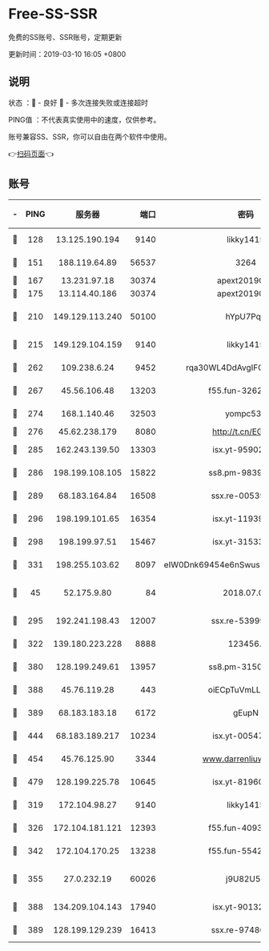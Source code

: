 # Free-SS-SSR

免费的SS账号、SSR账号，定期更新

更新时间：2019-03-10 16:05 +0800

## 说明

状态     ：🙂 - 良好 🙁 - 多次连接失败或连接超时

PING值   ：不代表真实使用中的速度，仅供参考。

账号兼容SS、SSR，你可以自由在两个软件中使用。

👉[扫码页面](https://liesauer.github.io/Free-SS-SSR/)👈

## 账号

|-|PING|服务器|端口|密码|加密方式|区域|
|:----:|:----:|:-----:|-----:|:----:|:----:|:----:|
|🙂|128|13.125.190.194|9140|likky1415|aes-256-cfb|KR|
|🙂|151|188.119.64.89|56537|3264|aes-256-cfb|RU|
|🙂|167|13.231.97.18|30374|apext2019006|chacha20|JP|
|🙂|175|13.114.40.186|30374|apext2019006|chacha20|JP|
|🙂|210|149.129.113.240|50100|hYpU7PqP|chacha20-ietf-poly1305|CN|
|🙂|215|149.129.104.159|9140|likky1415|aes-256-cfb|HK|
|🙂|262|109.238.6.24|9452|rqa30WL4DdAvgIFG6Fs3znzTa|aes-256-cfb|FR|
|🙂|267|45.56.106.48|13203|f55.fun-32620462|aes-256-cfb|US|
|🙂|274|168.1.140.46|32503|yompc535|aes-256-cfb|AU|
|🙂|276|45.62.238.179|8080|http://t.cn/EGJIyrl|rc4-md5|CA|
|🙂|285|162.243.139.50|13303|isx.yt-95902908|aes-256-cfb|US|
|🙂|286|198.199.108.105|15822|ss8.pm-98399589|aes-256-cfb|US|
|🙂|289|68.183.164.84|16508|ssx.re-00539791|aes-256-cfb|US|
|🙂|296|198.199.101.65|16354|isx.yt-11939901|aes-256-cfb|US|
|🙂|298|198.199.97.51|15467|isx.yt-31533637|aes-256-cfb|US|
|🙂|331|198.255.103.62|8097|eIW0Dnk69454e6nSwuspv9DmS201tQ0D|aes-256-cfb|US|
|🙂|45|52.175.9.80|84|2018.07.07|chacha20-ietf-poly1305|HK|
|🙂|295|192.241.198.43|12007|ssx.re-53999010|aes-256-cfb|US|
|🙂|322|139.180.223.228|8888|123456..|aes-256-cfb|JP|
|🙂|380|128.199.249.61|13957|ss8.pm-31506491|aes-256-cfb|SG|
|🙂|388|45.76.119.28|443|oiECpTuVmLLxk4Ts|aes-256-cfb|AU|
|🙂|389|68.183.183.18|6172|gEupN|aes-256-cfb|SG|
|🙂|444|68.183.189.217|10234|isx.yt-00547115|aes-256-cfb|SG|
|🙂|454|45.76.125.90|3344|www.darrenliuwei.com|aes-256-cfb|AU|
|🙂|479|128.199.225.78|10645|isx.yt-81960461|aes-256-cfb|SG|
|🙁|319|172.104.98.27|9140|likky1415|aes-256-cfb|JP|
|🙁|326|172.104.181.121|12393|f55.fun-40938592|aes-256-cfb|SG|
|🙁|342|172.104.170.25|13238|f55.fun-55425049|aes-256-cfb|SG|
|🙁|355|27.0.232.19|60026|j9U82U53|xchacha20-ietf-poly1305|HK|
|🙁|388|134.209.104.143|17940|isx.yt-90132176|aes-256-cfb|SG|
|🙁|389|128.199.129.239|16413|ssx.re-97480021|aes-256-cfb|SG|
